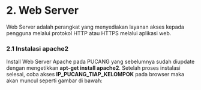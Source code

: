 # 2. Web Server
Web Server adalah perangkat yang menyediakan layanan akses kepada pengguna melalui protokol HTTP atau HTTPS melalui aplikasi web.

### 2.1 Instalasi apache2
Install Web Server Apache pada PUCANG yang sebelumnya sudah diupdate dengan mengetikkan __apt-get install apache2__. Setelah proses instalasi selesai, coba akses __IP_PUCANG_TIAP_KELOMPOK__ pada browser maka akan muncul seperti gambar di bawah:
